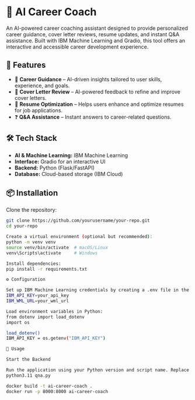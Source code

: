 # 🤖 AI Career Coach  

An AI-powered career coaching assistant designed to provide personalized career guidance, cover letter reviews, resume updates, and instant Q&A assistance. Built with IBM Machine Learning and Gradio, this tool offers an interactive and accessible career development experience.  

## 🚀 Features  
- 📌 **Career Guidance** – AI-driven insights tailored to user skills, experience, and goals.  
- 📄 **Cover Letter Review** – AI-powered feedback to refine and improve cover letters.  
- 📝 **Resume Optimization** – Helps users enhance and optimize resumes for job applications.  
- ❓ **Q&A Assistance** – Instant answers to career-related questions.  

## 🛠️ Tech Stack  
- **AI & Machine Learning:** IBM Machine Learning  
- **Interface:** Gradio for an interactive UI  
- **Backend:** Python (Flask/FastAPI)  
- **Database:** Cloud-based storage (IBM Cloud)  

## 📦 Installation  

Clone the repository:  
```sh
git clone https://github.com/yourusername/your-repo.git
cd your-repo

Create a virtual environment (optional but recommended):
python -m venv venv
source venv/bin/activate  # macOS/Linux
venv\Scripts\activate     # Windows

Install dependencies:
pip install -r requirements.txt

⚙️ Configuration 

Set up IBM Machine Learning credentials by creating a .env file in the project directory:
IBM_API_KEY=your_api_key
IBM_WML_URL=your_wml_url

Load environment variables in Python:
from dotenv import load_dotenv
import os

load_dotenv()
IBM_API_KEY = os.getenv("IBM_API_KEY")

🚀 Usage

Start the Backend

Run the application using your Python version and script name. Replace python3.11 with your installed Python version and qna.py with your main application script:
python3.11 qna.py

docker build -t ai-career-coach .
docker run -p 8000:8000 ai-career-coach
